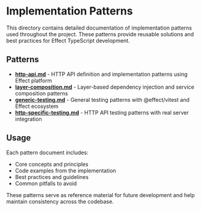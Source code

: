 # Implementation Patterns

This directory contains detailed documentation of implementation patterns used throughout the project. These patterns provide reusable solutions and best practices for Effect TypeScript development.

## Patterns

- **[http-api.md](./http-api.md)** - HTTP API definition and implementation patterns using Effect platform
- **[layer-composition.md](./layer-composition.md)** - Layer-based dependency injection and service composition patterns  
- **[generic-testing.md](./generic-testing.md)** - General testing patterns with @effect/vitest and Effect ecosystem
- **[http-specific-testing.md](./http-specific-testing.md)** - HTTP API testing patterns with real server integration

## Usage

Each pattern document includes:
- Core concepts and principles
- Code examples from the implementation
- Best practices and guidelines
- Common pitfalls to avoid

These patterns serve as reference material for future development and help maintain consistency across the codebase.